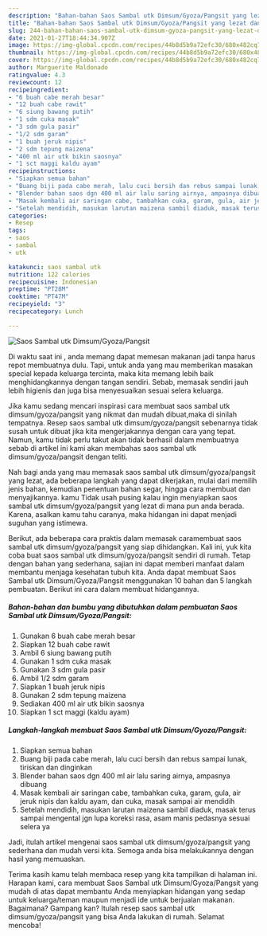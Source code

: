 ```yaml
---
description: "Bahan-bahan Saos Sambal utk Dimsum/Gyoza/Pangsit yang lezat dan Mudah Dibuat"
title: "Bahan-bahan Saos Sambal utk Dimsum/Gyoza/Pangsit yang lezat dan Mudah Dibuat"
slug: 244-bahan-bahan-saos-sambal-utk-dimsum-gyoza-pangsit-yang-lezat-dan-mudah-dibuat
date: 2021-01-27T18:44:34.907Z
image: https://img-global.cpcdn.com/recipes/44b8d5b9a72efc30/680x482cq70/saos-sambal-utk-dimsumgyozapangsit-foto-resep-utama.jpg
thumbnail: https://img-global.cpcdn.com/recipes/44b8d5b9a72efc30/680x482cq70/saos-sambal-utk-dimsumgyozapangsit-foto-resep-utama.jpg
cover: https://img-global.cpcdn.com/recipes/44b8d5b9a72efc30/680x482cq70/saos-sambal-utk-dimsumgyozapangsit-foto-resep-utama.jpg
author: Marguerite Maldonado
ratingvalue: 4.3
reviewcount: 12
recipeingredient:
- "6 buah cabe merah besar"
- "12 buah cabe rawit"
- "6 siung bawang putih"
- "1 sdm cuka masak"
- "3 sdm gula pasir"
- "1/2 sdm garam"
- "1 buah jeruk nipis"
- "2 sdm tepung maizena"
- "400 ml air utk bikin saosnya"
- "1 sct maggi kaldu ayam"
recipeinstructions:
- "Siapkan semua bahan"
- "Buang biji pada cabe merah, lalu cuci bersih dan rebus sampai lunak, tiriskan dan dinginkan"
- "Blender bahan saos dgn 400 ml air lalu saring airnya, ampasnya dibuang"
- "Masak kembali air saringan cabe, tambahkan cuka, garam, gula, air jeruk nipis dan kaldu ayam, dan cuka, masak sampai air mendidih"
- "Setelah mendidih, masukan larutan maizena sambil diaduk, masak terus sampai mengental jgn lupa koreksi rasa, asam manis pedasnya sesuai selera ya"
categories:
- Resep
tags:
- saos
- sambal
- utk

katakunci: saos sambal utk 
nutrition: 122 calories
recipecuisine: Indonesian
preptime: "PT28M"
cooktime: "PT47M"
recipeyield: "3"
recipecategory: Lunch

---
```



![Saos Sambal utk Dimsum/Gyoza/Pangsit](https://img-global.cpcdn.com/recipes/44b8d5b9a72efc30/680x482cq70/saos-sambal-utk-dimsumgyozapangsit-foto-resep-utama.jpg)

Di waktu  saat ini , anda memang dapat memesan makanan jadi tanpa harus repot membuatnya dulu. Tapi, untuk anda yang mau memberikan masakan special kepada keluarga tercinta, maka kita memang lebih baik menghidangkannya dengan tangan sendiri. Sebab, memasak sendiri jauh lebih higienis dan juga bisa menyesuaikan sesuai selera keluarga.

Jika kamu sedang mencari inspirasi cara membuat saos sambal utk dimsum/gyoza/pangsit yang nikmat dan mudah dibuat,maka di sinilah tempatnya. Resep saos sambal utk dimsum/gyoza/pangsit  sebenarnya tidak susah untuk dibuat jika kita mengerjakannya dengan cara yang tepat. Namun, kamu tidak perlu takut akan tidak berhasil dalam membuatnya 
sebab di artikel ini kami akan membahas saos sambal utk dimsum/gyoza/pangsit dengan teliti.  



Nah bagi anda yang mau memasak saos sambal utk dimsum/gyoza/pangsit yang lezat, ada beberapa langkah yang dapat dikerjakan, mulai dari memilih jenis bahan, kemudian penentuan bahan segar, hingga cara membuat dan menyajikannya. kamu Tidak usah pusing kalau ingin menyiapkan saos sambal utk dimsum/gyoza/pangsit yang lezat di mana pun anda berada. Karena, asalkan kamu  tahu caranya, maka hidangan ini dapat menjadi suguhan yang istimewa.

Berikut, ada beberapa cara praktis  dalam memasak caramembuat saos sambal utk dimsum/gyoza/pangsit yang siap dihidangkan. Kali ini, yuk kita coba buat saos sambal utk dimsum/gyoza/pangsit sendiri di rumah. Tetap dengan bahan yang sederhana, sajian ini dapat memberi manfaat dalam membantu menjaga kesehatan tubuh kita. Anda dapat membuat Saos Sambal utk Dimsum/Gyoza/Pangsit menggunakan 10 bahan dan 5 langkah pembuatan. Berikut ini cara dalam membuat hidangannya.

<!--inarticleads1-->

##### Bahan-bahan dan bumbu yang dibutuhkan dalam pembuatan Saos Sambal utk Dimsum/Gyoza/Pangsit:

1. Gunakan 6 buah cabe merah besar
1. Siapkan 12 buah cabe rawit
1. Ambil 6 siung bawang putih
1. Gunakan 1 sdm cuka masak
1. Gunakan 3 sdm gula pasir
1. Ambil 1/2 sdm garam
1. Siapkan 1 buah jeruk nipis
1. Gunakan 2 sdm tepung maizena
1. Sediakan 400 ml air utk bikin saosnya
1. Siapkan 1 sct maggi (kaldu ayam)




<!--inarticleads2-->

##### Langkah-langkah membuat Saos Sambal utk Dimsum/Gyoza/Pangsit:

1. Siapkan semua bahan
1. Buang biji pada cabe merah, lalu cuci bersih dan rebus sampai lunak, tiriskan dan dinginkan
1. Blender bahan saos dgn 400 ml air lalu saring airnya, ampasnya dibuang
1. Masak kembali air saringan cabe, tambahkan cuka, garam, gula, air jeruk nipis dan kaldu ayam, dan cuka, masak sampai air mendidih
1. Setelah mendidih, masukan larutan maizena sambil diaduk, masak terus sampai mengental jgn lupa koreksi rasa, asam manis pedasnya sesuai selera ya




Jadi, itulah artikel mengenai  saos sambal utk dimsum/gyoza/pangsit  yang sederhana dan mudah versi kita. Semoga anda bisa melakukannya dengan hasil yang memuaskan. 

Terima kasih kamu telah membaca resep yang kita tampilkan di halaman ini. Harapan kami, cara membuat  Saos Sambal utk Dimsum/Gyoza/Pangsit yang mudah di atas dapat membantu Anda menyiapkan hidangan yang sedap untuk keluarga/teman maupun menjadi ide untuk berjualan makanan. Bagaimana? Gampang kan? Itulah resep saos sambal utk dimsum/gyoza/pangsit yang bisa Anda lakukan di rumah. Selamat mencoba!

